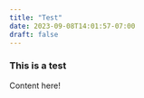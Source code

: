 ```yaml
---
title: "Test"
date: 2023-09-08T14:01:57-07:00
draft: false
---
```


### This is a test

Content here!
